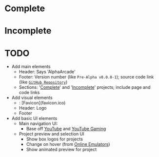 # Complete

# Incomplete

# TODO
- Add main elements
  - Header: Says 'AlphaArcade'
  - Footer: Version number (like `Pre-Alpha v0.0.0-1`); source code link (like [`GitHub Repository`](https://github.com/AlphaArcade/))
  - Sections: '[Complete](#complete)' and '[Incomplete](#incomplete)' projects; include page and code links
- Add visual elements
  - <head>: [Favicon](favicon.ico)
  - Header: Logo
  - Footer
- Add basic UI elements
  - Main navigation UI:
    - Base off [YouTube](https://www.youtube.com/) and [YouTube Gaming](https://gaming.youtube.com/)
  - Project preview and selection UI
    - Show box logos for projects
    - Change on hover (from [Online Emulators](http://online-emulators.com/))
    - Show animated preview for project
